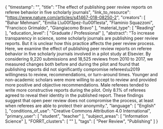 {
    "timestamp": "",
    "title": "The effect of publishing peer review reports on referee behavior in five scholarly journals",
    "link_to_resource": "https://www.nature.com/articles/s41467-018-08250-2",
    "creators": [
        "Bahar Mehmani",
        "Emilia L\u00f3pez-I\u00f1esta",
        "Flaminio Squazzoni",
        "Francisco Grimaldo",
        "Giangiacomo Bravo"
    ],
    "material_type": [
        "Reading"
    ],
    "education_level": [
        "Graduate / Professional"
    ],
    "abstract": "To increase transparency in science, some scholarly journals are publishing peer review reports. But it is unclear how this practice affects the peer review process. Here, we examine the effect of publishing peer review reports on referee behavior in five scholarly journals involved in a pilot study at Elsevier. By considering 9,220 submissions and 18,525 reviews from 2010 to 2017, we measured changes both before and during the pilot and found that publishing reports did not significantly compromise referees\u2019 willingness to review, recommendations, or turn-around times. Younger and non-academic scholars were more willing to accept to review and provided more positive and objective recommendations. Male referees tended to write more constructive reports during the pilot. Only 8.1% of referees agreed to reveal their identity in the published report. These findings suggest that open peer review does not compromise the process, at least when referees are able to protect their anonymity.",
    "language": [
        "English"
    ],
    "conditions_of_use": "Creative Commons Attribution 4.0 International",
    "primary_user": [
        "student",
        "teacher"
    ],
    "subject_areas": [
        "Information Science"
    ],
    "FORRT_clusters": [
        ""
    ],
    "tags": [
        "Peer Review",
        "Publishing"
    ]
}